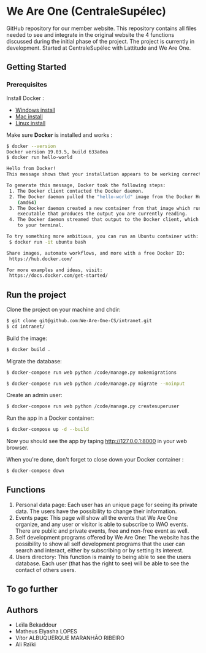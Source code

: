 # We Are One (CentraleSupélec)

GitHub repository for our member website. This repository contains all files needed to see and integrate in the original website the 4 functions discussed during the initial phase of the project. 
The project is currently in development. Started at CentraleSupélec with Lattitude and We Are One.

## Getting Started

### Prerequisites 

Install Docker : 

* [Windows install](https://docs.docker.com/docker-for-windows/install/)
* [Mac install](https://docs.docker.com/docker-for-mac/install/)
* [Linux install](https://www.docker.com/community-edition)

Make sure **Docker** is installed and works : 
```bash 
$ docker --version
Docker version 19.03.5, build 633a0ea
$ docker run hello-world

Hello from Docker!
This message shows that your installation appears to be working correctly.

To generate this message, Docker took the following steps:
 1. The Docker client contacted the Docker daemon.
 2. The Docker daemon pulled the "hello-world" image from the Docker Hub.
    (amd64)
 3. The Docker daemon created a new container from that image which runs the
    executable that produces the output you are currently reading.
 4. The Docker daemon streamed that output to the Docker client, which sent it
    to your terminal.

To try something more ambitious, you can run an Ubuntu container with:
 $ docker run -it ubuntu bash

Share images, automate workflows, and more with a free Docker ID:
 https://hub.docker.com/

For more examples and ideas, visit:
 https://docs.docker.com/get-started/
```

## Run the project

Clone the project on your machine and chdir: 
```bash
$ git clone git@github.com:We-Are-One-CS/intranet.git
$ cd intranet/
```
Build the image: 
```bash 
$ docker build .
```

Migrate the database: 

```bash
$ docker-compose run web python /code/manage.py makemigrations

$ docker-compose run web python /code/manage.py migrate --noinput
```

Create an admin user: 

```bash
$ docker-compose run web python /code/manage.py createsuperuser
```

Run the app in a Docker container: 

```bash
$ docker-compose up -d --build
```

Now you should see the app by taping http://127.0.0.1:8000 in your web browser. 


When you're done, don't forget to close down your Docker container : 

```bash
$ docker-compose down
```

## Functions
1. Personal data page: Each user has an unique page for seeing its private data. The users have the possibility to change their information.
2. Events page: This page will show all the events that We Are One organize, and any user or visitor is able to subscribe to WAO events. There are public and private events, free and non-free event as well.
3. Self development programs offered by We Are One: The website has the possibility to show all self development programs that the user can search and interact, either by subscribing or by setting its interest.
4. Users directory: This function is mainly to being able to see the users database. Each user (that has the right to see) will be able to see the contact of others users.

## To go further



## Authors
- Leïla Bekaddour
- Matheus Elyasha LOPES
- Vítor ALBUQUERQUE MARANHÃO RIBEIRO
- Ali Raïki
